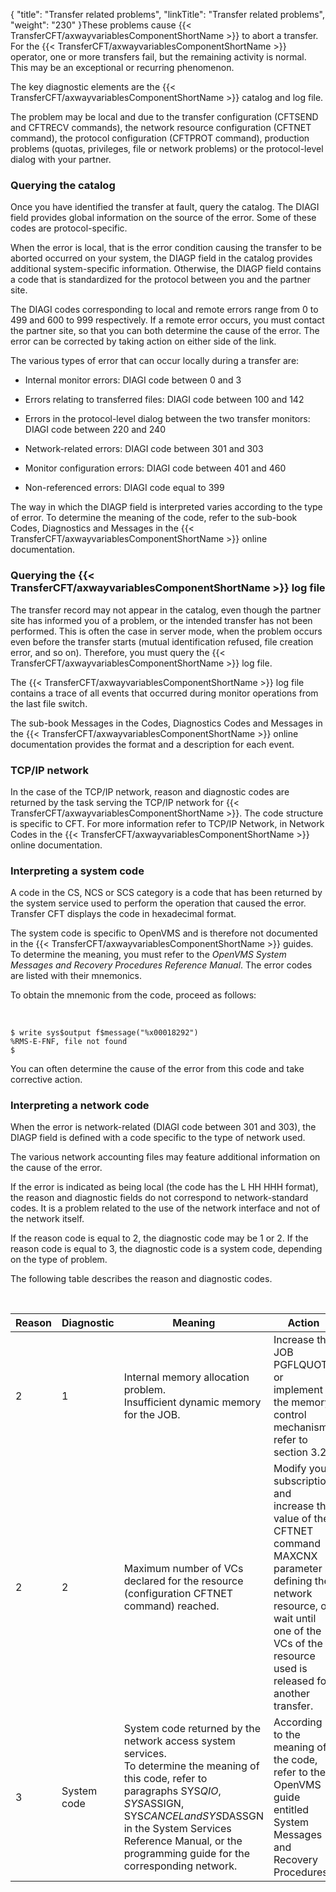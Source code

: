 {
    "title": "Transfer related problems",
    "linkTitle": "Transfer related problems",
    "weight": "230"
}These problems cause {{< TransferCFT/axwayvariablesComponentShortName  >}} to abort a transfer. For the {{< TransferCFT/axwayvariablesComponentShortName  >}} operator, one or more transfers fail, but the remaining activity is normal. This may be an exceptional or recurring phenomenon.

The key diagnostic elements are the {{< TransferCFT/axwayvariablesComponentShortName  >}} catalog and log file.

The problem may be local and due to the transfer configuration (CFTSEND and CFTRECV commands), the network resource configuration (CFTNET command), the protocol configuration (CFTPROT command), production problems (quotas, privileges, file or network problems) or the protocol-level dialog with your partner.

### Querying the catalog

Once you have identified the transfer at fault, query the catalog. The DIAGI field provides global information on the source of the error. Some of these codes are protocol-specific.

When the error is local, that is the error condition causing the transfer to be aborted occurred on your system, the DIAGP field in the catalog provides additional system-specific information. Otherwise, the DIAGP field contains a code that is standardized for the protocol between you and the partner site.

The DIAGI codes corresponding to local and remote errors range from 0 to 499 and 600 to 999 respectively. If a remote error occurs, you must contact the partner site, so that you can both determine the cause of the error. The error can be corrected by taking action on either side of the link.

The various types of error that can occur locally during a transfer are:

- Internal monitor errors: DIAGI code between 0 and 3

<!-- -->

- Errors relating to transferred files: DIAGI code between 100 and 142

<!-- -->

- Errors in the protocol-level dialog between the two transfer monitors: DIAGI code between 220 and 240

<!-- -->

- Network-related errors: DIAGI code between 301 and 303

<!-- -->

- Monitor configuration errors: DIAGI code between 401 and 460

<!-- -->

- Non-referenced errors: DIAGI code equal to 399

The way in which the DIAGP field is interpreted varies according to the type of error. To determine the meaning of the code, refer to the sub-book Codes, Diagnostics and Messages in the {{< TransferCFT/axwayvariablesComponentShortName  >}} online documentation.

### Querying the {{< TransferCFT/axwayvariablesComponentShortName  >}} log file

The transfer record may not appear in the catalog, even though the partner site has informed you of a problem, or the intended transfer has not been performed. This is often the case in server mode, when the problem occurs even before the transfer starts (mutual identification refused, file creation error, and so on). Therefore, you must query the {{< TransferCFT/axwayvariablesComponentShortName  >}} log file.

The {{< TransferCFT/axwayvariablesComponentShortName  >}} log file contains a trace of all events that occurred during monitor operations from the last file switch.

The sub-book Messages in the Codes, Diagnostics Codes and Messages in the {{< TransferCFT/axwayvariablesComponentShortName  >}} online documentation provides the format and a description for each event.

### TCP/IP network

In the case of the TCP/IP network, reason and diagnostic codes are returned by the task serving the TCP/IP network for {{< TransferCFT/axwayvariablesComponentShortName  >}}. The code structure is specific to CFT. For more information refer to TCP/IP Network, in Network Codes in the {{< TransferCFT/axwayvariablesComponentShortName  >}} online documentation.

### Interpreting a system code

A code in the CS, NCS or SCS category is a code that has been returned by the system service used to perform the operation that caused the error. Transfer CFT displays the code in hexadecimal format.

The system code is specific to OpenVMS and is therefore not documented in the {{< TransferCFT/axwayvariablesComponentShortName  >}} guides. To determine the meaning, you must refer to the *OpenVMS System Messages and Recovery Procedures Reference Manual*. The error codes are listed with their mnemonics.

To obtain the mnemonic from the code, proceed as follows:

 
```
$ write sys$output f$message("%x00018292")
%RMS-E-FNF, file not found
$
```

You can often determine the cause of the error from this code and take corrective action.

### Interpreting a network code

When the error is network-related (DIAGI code between 301 and 303), the DIAGP field is defined with a code specific to the type of network used.

The various network accounting files may feature additional information on the cause of the error.

If the error is indicated as being local (the code has the L HH HHH format), the reason and diagnostic fields do not correspond to network-standard codes. It is a problem related to the use of the network interface and not of the network itself.

If the reason code is equal to 2, the diagnostic code may be 1 or 2. If the reason code is equal to 3, the diagnostic code is a system code, depending on the type of problem.

The following table describes the reason and diagnostic codes.

 


| Reason  | Diagnostic  | Meaning  | Action  |
| --- | --- | --- | --- |
| 2 | 1 | Internal memory allocation problem.<br /> Insufficient dynamic memory for the JOB. | Increase the JOB PGFLQUOTA or implement the memory control mechanism, refer to section 3.2. |
| 2 | 2 | Maximum number of VCs declared for the resource (configuration CFTNET command) reached. | Modify your subscription and increase the value of the CFTNET command MAXCNX parameter defining the network resource, or wait until one of the VCs of the resource used is released for another transfer. |
| 3 | System code | System code returned by the network access system services.<br /> To determine the meaning of this code, refer to paragraphs SYS$QIO, SYS$ASSIGN, SYS$CANCEL and SYS$DASSGN in the System Services Reference Manual, or the programming guide for the corresponding network. | According to the meaning of the code, refer to the OpenVMS guide entitled System Messages and Recovery Procedures. |

